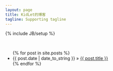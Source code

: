 ```yaml
---
layout: page
title: KidLet的博客
tagline: Supporting tagline
---
```

{% include JB/setup %}

</br>
<ul class="posts">
  {% for post in site.posts %}
    <li><span>{{ post.date | date_to_string }}</span> &raquo; <a href="{{ BASE_PATH }}{{ post.url }}">{{ post.title }}</a></li>
  {% endfor %}
</ul>


